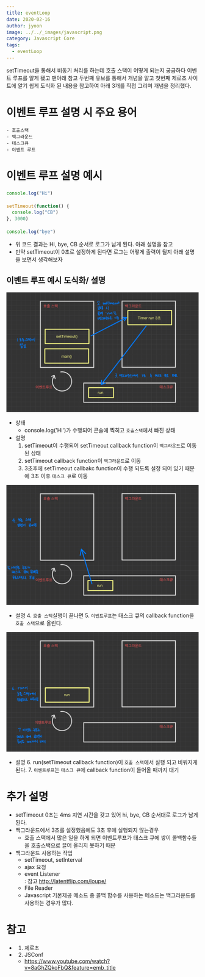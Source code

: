 ```yaml
---
title: eventLoop
date: 2020-02-16
author: jyoon
image: ../../_images/javascript.png
category: Javascript Core
tags:
  - eventLoop
---
```


setTimeout을 통해서 비동기 처리를 하는데 호출 스택이 어떻게 되는지 궁금하다 이벤트 루프를 알게 됐고
맨아래 참고 두번째 유브를 통해서 개념을 알고 첫번째 제로초 사이트에 알기 쉽게 도식화 된 내용을 참고하여 아래 3개를 직접 그리며 개념을 정리했다.

# 이벤트 루프 설명 시 주요 용어

    - 호출스택
    - 백그라운드
    - 테스크큐
    - 이벤트 루프

# 이벤트 루프 설명 예시

```js
console.log("Hi")

setTimeout(function() {
  console.log("CB")
}, 3000)

console.log("bye")
```

- 위 코드 결과는 Hi, bye, CB 순서로 로그가 남게 된다. 아래 설명을 참고
- 만약 setTimeout이 0초로 설정하게 된다면 로그는 어떻게 출력이 될지 아래 설명을 보면서 생각해보자

## 이벤트 루프 예시 도식화/ 설명

![](eventLoop1.jpg)

- 상태
  - console.log('Hi')가 수행되어 콘솔에 찍히고 `호출스택`에서 빠진 상태
- 설명
  1. setTimeout이 수행되어 setTimeout callback function이 `백그라운드`로 이동된 상태
  2. setTimeout callback function이 `백그라운드`로 이동
  3. 3초후에 setTimeout callbakc function이 수행 되도록 설정 되어 있기 때문에 3초 이후 `태스크 큐`로 이동

![](eventLoop2.jpg)

- 설명
  4. `호출 스택`실행이 끝나면
  5. `이벤트루프`는 태스크 큐의 callback function을 `호출 스택`으로 올린다.

![](eventLoop3.jpg)

- 설명
  6. run(setTimeout callback function)이 `호출 스택`에서 실행 되고 비워지게 된다.
  7. `이벤트루프`는 `태스크 큐`에 callback function이 들어올 때까지 대기

# 추가 설명

- setTimeout 0초는 4ms 지연 시간을 갖고 있어 hi, bye, CB 순서대로 로그가 남게 된다.
- 백그라운드에서 3초를 설정했음에도 3초 후에 실행되지 않는경우
  - 호출 스택에서 많은 일을 하게 되면 이벤트루프가 태스크 큐에 쌓이 콜백함수들을 호출스택으로 끌어 올리지 못하기 때문
- 백그라운드 사용하는 작업
  - setTimeout, setInterval
  - ajax 요청
  - event Listener  
     : 참고 http://latentflip.com/loupe/
  - File Reader
  - Javascript 기본제공 메소드 중 콜백 함수를 사용하는 메소드는 백그라운드를 사용하는 경우가 많다.

# 참고

- 1. 제로초
- 2. JSConf
  - https://www.youtube.com/watch?v=8aGhZQkoFbQ&feature=emb_title
